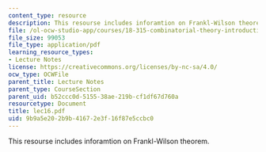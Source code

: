 ```yaml
---
content_type: resource
description: This resourse includes inforamtion on Frankl-Wilson theorem.
file: /ol-ocw-studio-app/courses/18-315-combinatorial-theory-introduction-to-graph-theory-extremal-and-enumerative-combinatorics-spring-2005/9b9a5e202b9b41672e3f16f87e5ccbc0_lec16.pdf
file_size: 99053
file_type: application/pdf
learning_resource_types:
- Lecture Notes
license: https://creativecommons.org/licenses/by-nc-sa/4.0/
ocw_type: OCWFile
parent_title: Lecture Notes
parent_type: CourseSection
parent_uid: b52ccc0d-5155-38ae-219b-cf1df67d760a
resourcetype: Document
title: lec16.pdf
uid: 9b9a5e20-2b9b-4167-2e3f-16f87e5ccbc0
---
```

This resourse includes inforamtion on Frankl-Wilson theorem.